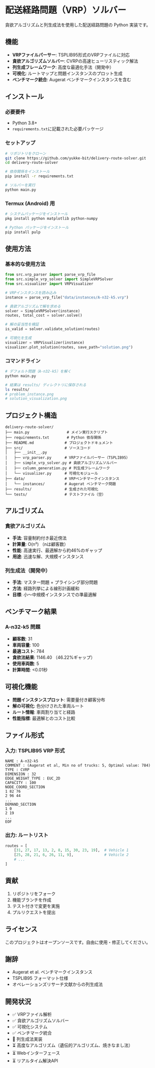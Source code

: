 # 配送経路問題（VRP）ソルバー

貪欲アルゴリズムと列生成法を使用した配送経路問題の Python 実装です。

## 機能

- **VRPファイルパーサー**: TSPLIB95形式のVRPファイルに対応
- **貪欲アルゴリズムソルバー**: CVRPの高速ヒューリスティック解法
- **列生成フレームワーク**: 高度な最適化手法（開発中）
- **可視化**: ルートマップと問題インスタンスのプロット生成
- **ベンチマーク統合**: Augerat ベンチマークインスタンスを含む

## インストール

### 必要要件

- Python 3.8+
- `requirements.txt`に記載された必要パッケージ

### セットアップ

```bash
# リポジトリをクローン
git clone https://github.com/yukke-bit/delivery-route-solver.git
cd delivery-route-solver

# 依存関係をインストール
pip install -r requirements.txt

# ソルバーを実行
python main.py
```

### Termux (Android) 用

```bash
# システムパッケージをインストール
pkg install python matplotlib python-numpy

# Python パッケージをインストール
pip install pulp
```

## 使用方法

### 基本的な使用方法

```python
from src.vrp_parser import parse_vrp_file
from src.simple_vrp_solver import SimpleVRPSolver
from src.visualizer import VRPVisualizer

# VRPインスタンスを読み込み
instance = parse_vrp_file("data/instances/A-n32-k5.vrp")

# 貪欲アルゴリズムで解を求める
solver = SimpleVRPSolver(instance)
routes, total_cost = solver.solve()

# 解の妥当性を検証
is_valid = solver.validate_solution(routes)

# 可視化を生成
visualizer = VRPVisualizer(instance)
visualizer.plot_solution(routes, save_path="solution.png")
```

### コマンドライン

```bash
# デフォルト問題（A-n32-k5）を解く
python main.py

# 結果は results/ ディレクトリに保存される
ls results/
# problem_instance.png
# solution_visualization.png
```

## プロジェクト構造

```
delivery-route-solver/
├── main.py                 # メイン実行スクリプト
├── requirements.txt        # Python 依存関係
├── README.md              # プロジェクトドキュメント
├── src/                   # ソースコード
│   ├── __init__.py
│   ├── vrp_parser.py      # VRPファイルパーサー（TSPLIB95）
│   ├── simple_vrp_solver.py # 貪欲アルゴリズムソルバー
│   ├── column_generation.py # 列生成フレームワーク
│   └── visualizer.py      # 可視化モジュール
├── data/                  # VRPベンチマークインスタンス
│   └── instances/         # Augerat ベンチマーク問題
├── results/               # 生成された可視化
└── tests/                 # テストファイル（空）
```

## アルゴリズム

### 貪欲アルゴリズム
- **手法**: 容量制約付き最近傍法
- **計算量**: O(n²) （nは顧客数）
- **性能**: 高速実行、最適解から約46%のギャップ
- **用途**: 迅速な解、大規模インスタンス

### 列生成法（開発中）
- **手法**: マスター問題 + プライシング部分問題
- **方法**: 経路列挙による線形計画緩和
- **目標**: 小〜中規模インスタンスでの準最適解

## ベンチマーク結果

### A-n32-k5 問題
- **顧客数**: 31
- **車両容量**: 100
- **最適コスト**: 784
- **貪欲法結果**: 1146.40 （46.22%ギャップ）
- **使用車両数**: 5
- **計算時間**: <0.01秒

## 可視化機能

- **問題インスタンスプロット**: 需要量付き顧客分布
- **解の可視化**: 色分けされた車両ルート
- **ルート情報**: 車両割り当てと経路
- **性能指標**: 最適解とのコスト比較

## ファイル形式

### 入力: TSPLIB95 VRP 形式
```
NAME : A-n32-k5
COMMENT : (Augerat et al, Min no of trucks: 5, Optimal value: 784)
TYPE : CVRP
DIMENSION : 32
EDGE_WEIGHT_TYPE : EUC_2D 
CAPACITY : 100
NODE_COORD_SECTION
1 82 76
2 96 44
...
DEMAND_SECTION
1 0
2 19
...
EOF
```

### 出力: ルートリスト
```python
routes = [
    [31, 27, 17, 13, 2, 8, 15, 30, 23, 19],  # Vehicle 1
    [25, 28, 21, 6, 26, 11, 9],              # Vehicle 2
    # ...
]
```

## 貢献

1. リポジトリをフォーク
2. 機能ブランチを作成
3. テスト付きで変更を実施
4. プルリクエストを提出

## ライセンス

このプロジェクトはオープンソースです。自由に使用・修正してください。

## 謝辞

- Augerat et al. ベンチマークインスタンス
- TSPLIB95 フォーマット仕様
- オペレーションズリサーチ文献からの列生成法

## 開発状況

- ✅ VRPファイル解析
- ✅ 貪欲アルゴリズムソルバー
- ✅ 可視化システム
- ✅ ベンチマーク統合
- 🚧 列生成法実装
- ⏳ 高度なアルゴリズム（遺伝的アルゴリズム、焼きなまし法）
- ⏳ Webインターフェース
- ⏳ リアルタイム解決API